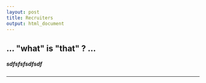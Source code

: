 ```yaml
---
layout: post
title: Recruiters
output: html_document
---
```


## **... "what" is "that" ? ...**  
  
##### *sdfsfsfsdfsdf*   
-------

